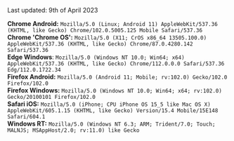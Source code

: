 Last updated: 9th of April 2023

<b>Chrome Android:</b> `Mozilla/5.0 (Linux; Android 11) AppleWebKit/537.36 (KHTML, like Gecko) Chrome/102.0.5005.125 Mobile Safari/537.36`<br>
<b>Chrome 'Chrome OS':</b> `Mozilla/5.0 (X11; CrOS x86_64 13505.100.0) AppleWebKit/537.36 (KHTML, like Gecko) Chrome/87.0.4280.142 Safari/537.36`<br>
<b>Edge Windows</b>: `Mozilla/5.0 (Windows NT 10.0; Win64; x64) AppleWebKit/537.36 (KHTML, like Gecko) Chrome/112.0.0.0 Safari/537.36 Edg/112.0.1722.34`<br>
<b>Firefox Android:</b> `Mozilla/5.0 (Android 11; Mobile; rv:102.0) Gecko/102.0 Firefox/102.0`<br>
<b>Firefox Windows:</b> `Mozilla/5.0 (Windows NT 10.0; Win64; x64; rv:102.0) Gecko/20100101 Firefox/102.0`<br>
<b>Safari iOS:</b> `Mozilla/5.0 (iPhone; CPU iPhone OS 15_5 like Mac OS X) AppleWebKit/605.1.15 (KHTML, like Gecko) Version/15.4 Mobile/15E148 Safari/604.1`<br>
<b>Windows RT:</b> `Mozilla/5.0 (Windows NT 6.3; ARM; Trident/7.0; Touch; MALNJS; MSAppHost/2.0; rv:11.0) like Gecko`
